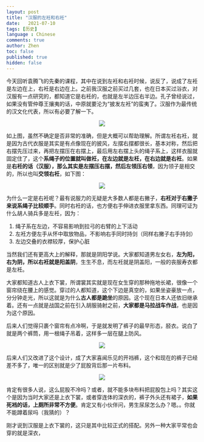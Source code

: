 ```yaml
---
layout: post
title: "汉服的左衽和右衽"
date:   2021-07-10
tags: [历史]
language : Chinese
comments: true
author: Zhen
toc: false
published: true
hidden: false
---
```

今天回听袁腾飞的先秦的课程，其中在说到左衽和右衽时候，说反了，说成了左衽是左边在上，右衽是右边在上。之前我汉服之前买过几套，也在日本买过浴衣，对汉服有一点研究的，都知道它是右衽的，也就是左半边压右半边。孔子曾经说过，如果没有管仲尊王攘夷的话，中原就要沦为“披发左衽”的蛮夷了。汉服作为最传统的汉文化代表，所以有必要了解一下。

<p align="center"> <img src="{{ site.imageurl }}/汉服1.jpg"> </p> 

如上图，虽然不确定是否非常的准确，但是大概可以帮助理解。所谓左衽右衽，就是因为古代衣服是其实是有点像现在的披风，左摆右摆都很长，基本对称，然后把右摆先压过来，再把左摆压在右摆上，最后用左右摆上头的绳子系上，这样衣服就固定住了，这个**系绳子的位置就叫做衽，在左边就是左衽，在右边就是右衽**。如果是**右衽的话（汉服），那么其实是左摆压右摆，然后左领压右领**，因为领子是相交的，所以也叫**交领右衽**，如下图：

<p align="center"> <img src="{{ site.imageurl }}/汉服2.jpg"> </p> 

为什么一定是右衽呢？最有说服力的无疑是大多数人都是右撇子，**右衽对于右撇子来说系绳子比较顺手**。同时右衽的话，也方便右手伸进衣服里拿东西。同理可证为什么胡人骑兵多是左衽，因为：

 1. 绳子系在左边，不容易影响到拉弓的右臂的上下活动
 2. 左衽方便左手从怀中取放物品，不影响右手同时持剑（同样右撇子右手持剑）
 3. 左边交叠的衣襟较厚，保护心脏
 
 当然我们还有更高大上的解释，那就是阴阳学说。大家都知道男左女右，**左为阳，右为阴，所以右衽就是阳盖阴**，生生不息，而左衽就是阴盖阳，一般的丧服寿衣都是左衽。

大家都知道古人上衣下裳，所谓裳其实就是现在女生穿的那种拖地长裙，很像一个窗帘绕在腰上的感觉。穿过的人都知道，这个下边是真空的，如果坐姿豪放一点，分分钟走光，所以这就是为什么**古人都是跪坐**的原因。这个现在日本人还依旧继承着。还有一点就是战国之前在引入胡服骑射之前，**大家都是马拉战车作战**，也是因为这个原因。

后来人们觉得只裹个窗帘有点冷啊，于是就发明了裤子的最早形态，胫衣。说白了就是两个裤筒，用一根绳子吊着，这样多一层在腿上防风。

<p align="center"> <img src="{{ site.imageurl }}/汉服3.png"> </p> 

后来人们又改进了这个设计，成了大家喜闻乐见的开裆裤，这个和现在的裤子已经差不多了，唯一的区别就是少了屁股背后那一片布料。

<p align="center"> <img src="{{ site.imageurl }}/汉服4.png"> </p> 

肯定有很多人说，这么屁股不冷吗？或者，就不能多块布料把屁股包上吗？其实这个是因为当时大家还是上衣下裳，或者穿连体的深衣的，裤子外头还有裙子，**如果死裆的话，上厕所非常不方便**。肯定又有小伙伴问，男生尿尿怎么办？嗯。。你就不能蹲着尿吗（我猜的）？

刚才说到汉服是上衣下裳的，这只是其中比较正式的搭配。另外一种大家平常也会穿的就是深衣，
<!--stackedit_data:
eyJoaXN0b3J5IjpbMTMzMTcxOTU5OSwxMzY3NDY2MzA3LDk0MD
A5MTY1MSwtNzczODAzOTkzLC0xNDQxMzUwNjI3LC04MjE3OTAw
NzcsLTExMTczNjY2MjAsMTAwNDE2NDkzNiwtMTgzMDQzNjI1NV
19
-->